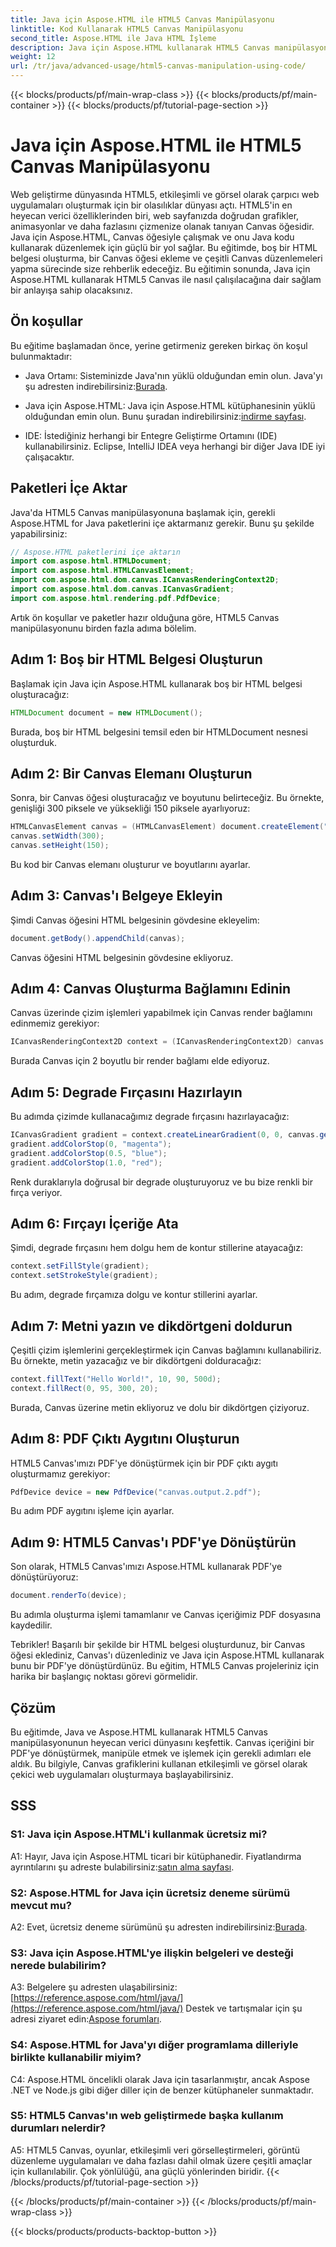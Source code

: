 ```yaml
---
title: Java için Aspose.HTML ile HTML5 Canvas Manipülasyonu
linktitle: Kod Kullanarak HTML5 Canvas Manipülasyonu
second_title: Aspose.HTML ile Java HTML İşleme
description: Java için Aspose.HTML kullanarak HTML5 Canvas manipülasyonunu öğrenin. Adım adım rehberlikle etkileşimli grafikler oluşturun.
weight: 12
url: /tr/java/advanced-usage/html5-canvas-manipulation-using-code/
---
```


{{< blocks/products/pf/main-wrap-class >}}
{{< blocks/products/pf/main-container >}}
{{< blocks/products/pf/tutorial-page-section >}}

# Java için Aspose.HTML ile HTML5 Canvas Manipülasyonu

Web geliştirme dünyasında HTML5, etkileşimli ve görsel olarak çarpıcı web uygulamaları oluşturmak için bir olasılıklar dünyası açtı. HTML5'in en heyecan verici özelliklerinden biri, web sayfanızda doğrudan grafikler, animasyonlar ve daha fazlasını çizmenize olanak tanıyan Canvas öğesidir. Java için Aspose.HTML, Canvas öğesiyle çalışmak ve onu Java kodu kullanarak düzenlemek için güçlü bir yol sağlar. Bu eğitimde, boş bir HTML belgesi oluşturma, bir Canvas öğesi ekleme ve çeşitli Canvas düzenlemeleri yapma sürecinde size rehberlik edeceğiz. Bu eğitimin sonunda, Java için Aspose.HTML kullanarak HTML5 Canvas ile nasıl çalışılacağına dair sağlam bir anlayışa sahip olacaksınız.

## Ön koşullar

Bu eğitime başlamadan önce, yerine getirmeniz gereken birkaç ön koşul bulunmaktadır:

-  Java Ortamı: Sisteminizde Java'nın yüklü olduğundan emin olun. Java'yı şu adresten indirebilirsiniz:[Burada](https://www.java.com/download/).

-  Java için Aspose.HTML: Java için Aspose.HTML kütüphanesinin yüklü olduğundan emin olun. Bunu şuradan indirebilirsiniz:[indirme sayfası](https://releases.aspose.com/html/java/).

- IDE: İstediğiniz herhangi bir Entegre Geliştirme Ortamını (IDE) kullanabilirsiniz. Eclipse, IntelliJ IDEA veya herhangi bir diğer Java IDE iyi çalışacaktır.

## Paketleri İçe Aktar

Java'da HTML5 Canvas manipülasyonuna başlamak için, gerekli Aspose.HTML for Java paketlerini içe aktarmanız gerekir. Bunu şu şekilde yapabilirsiniz:

```java
// Aspose.HTML paketlerini içe aktarın
import com.aspose.html.HTMLDocument;
import com.aspose.html.HTMLCanvasElement;
import com.aspose.html.dom.canvas.ICanvasRenderingContext2D;
import com.aspose.html.dom.canvas.ICanvasGradient;
import com.aspose.html.rendering.pdf.PdfDevice;
```

Artık ön koşullar ve paketler hazır olduğuna göre, HTML5 Canvas manipülasyonunu birden fazla adıma bölelim.

## Adım 1: Boş bir HTML Belgesi Oluşturun

Başlamak için Java için Aspose.HTML kullanarak boş bir HTML belgesi oluşturacağız:

```java
HTMLDocument document = new HTMLDocument();
```

Burada, boş bir HTML belgesini temsil eden bir HTMLDocument nesnesi oluşturduk.

## Adım 2: Bir Canvas Elemanı Oluşturun

Sonra, bir Canvas öğesi oluşturacağız ve boyutunu belirteceğiz. Bu örnekte, genişliği 300 piksele ve yüksekliği 150 piksele ayarlıyoruz:

```java
HTMLCanvasElement canvas = (HTMLCanvasElement) document.createElement("canvas");
canvas.setWidth(300);
canvas.setHeight(150);
```

Bu kod bir Canvas elemanı oluşturur ve boyutlarını ayarlar.

## Adım 3: Canvas'ı Belgeye Ekleyin

Şimdi Canvas öğesini HTML belgesinin gövdesine ekleyelim:

```java
document.getBody().appendChild(canvas);
```

Canvas öğesini HTML belgesinin gövdesine ekliyoruz.

## Adım 4: Canvas Oluşturma Bağlamını Edinin

Canvas üzerinde çizim işlemleri yapabilmek için Canvas render bağlamını edinmemiz gerekiyor:

```java
ICanvasRenderingContext2D context = (ICanvasRenderingContext2D) canvas.getContext("2d");
```

Burada Canvas için 2 boyutlu bir render bağlamı elde ediyoruz.

## Adım 5: Degrade Fırçasını Hazırlayın

Bu adımda çizimde kullanacağımız degrade fırçasını hazırlayacağız:

```java
ICanvasGradient gradient = context.createLinearGradient(0, 0, canvas.getWidth(), 0);
gradient.addColorStop(0, "magenta");
gradient.addColorStop(0.5, "blue");
gradient.addColorStop(1.0, "red");
```

Renk duraklarıyla doğrusal bir degrade oluşturuyoruz ve bu bize renkli bir fırça veriyor.

## Adım 6: Fırçayı İçeriğe Ata

Şimdi, degrade fırçasını hem dolgu hem de kontur stillerine atayacağız:

```java
context.setFillStyle(gradient);
context.setStrokeStyle(gradient);
```

Bu adım, degrade fırçamıza dolgu ve kontur stillerini ayarlar.

## Adım 7: Metni yazın ve dikdörtgeni doldurun

Çeşitli çizim işlemlerini gerçekleştirmek için Canvas bağlamını kullanabiliriz. Bu örnekte, metin yazacağız ve bir dikdörtgeni dolduracağız:

```java
context.fillText("Hello World!", 10, 90, 500d);
context.fillRect(0, 95, 300, 20);
```

Burada, Canvas üzerine metin ekliyoruz ve dolu bir dikdörtgen çiziyoruz.

## Adım 8: PDF Çıktı Aygıtını Oluşturun

HTML5 Canvas'ımızı PDF'ye dönüştürmek için bir PDF çıktı aygıtı oluşturmamız gerekiyor:

```java
PdfDevice device = new PdfDevice("canvas.output.2.pdf");
```

Bu adım PDF aygıtını işleme için ayarlar.

## Adım 9: HTML5 Canvas'ı PDF'ye Dönüştürün

Son olarak, HTML5 Canvas'ımızı Aspose.HTML kullanarak PDF'ye dönüştürüyoruz:

```java
document.renderTo(device);
```

Bu adımla oluşturma işlemi tamamlanır ve Canvas içeriğimiz PDF dosyasına kaydedilir.

Tebrikler! Başarılı bir şekilde bir HTML belgesi oluşturdunuz, bir Canvas öğesi eklediniz, Canvas'ı düzenlediniz ve Java için Aspose.HTML kullanarak bunu bir PDF'ye dönüştürdünüz. Bu eğitim, HTML5 Canvas projeleriniz için harika bir başlangıç noktası görevi görmelidir.

## Çözüm

Bu eğitimde, Java ve Aspose.HTML kullanarak HTML5 Canvas manipülasyonunun heyecan verici dünyasını keşfettik. Canvas içeriğini bir PDF'ye dönüştürmek, manipüle etmek ve işlemek için gerekli adımları ele aldık. Bu bilgiyle, Canvas grafiklerini kullanan etkileşimli ve görsel olarak çekici web uygulamaları oluşturmaya başlayabilirsiniz.

## SSS

### S1: Java için Aspose.HTML'i kullanmak ücretsiz mi?

 A1: Hayır, Java için Aspose.HTML ticari bir kütüphanedir. Fiyatlandırma ayrıntılarını şu adreste bulabilirsiniz:[satın alma sayfası](https://purchase.aspose.com/buy).

### S2: Aspose.HTML for Java için ücretsiz deneme sürümü mevcut mu?

 A2: Evet, ücretsiz deneme sürümünü şu adresten indirebilirsiniz:[Burada](https://releases.aspose.com/).

### S3: Java için Aspose.HTML'ye ilişkin belgeleri ve desteği nerede bulabilirim?

 A3: Belgelere şu adresten ulaşabilirsiniz:[https://reference.aspose.com/html/java/](https://reference.aspose.com/html/java/) Destek ve tartışmalar için şu adresi ziyaret edin:[Aspose forumları](https://forum.aspose.com/).

### S4: Aspose.HTML for Java'yı diğer programlama dilleriyle birlikte kullanabilir miyim?

C4: Aspose.HTML öncelikli olarak Java için tasarlanmıştır, ancak Aspose .NET ve Node.js gibi diğer diller için de benzer kütüphaneler sunmaktadır.

### S5: HTML5 Canvas'ın web geliştirmede başka kullanım durumları nelerdir?

A5: HTML5 Canvas, oyunlar, etkileşimli veri görselleştirmeleri, görüntü düzenleme uygulamaları ve daha fazlası dahil olmak üzere çeşitli amaçlar için kullanılabilir. Çok yönlülüğü, ana güçlü yönlerinden biridir.
{{< /blocks/products/pf/tutorial-page-section >}}

{{< /blocks/products/pf/main-container >}}
{{< /blocks/products/pf/main-wrap-class >}}

{{< blocks/products/products-backtop-button >}}
